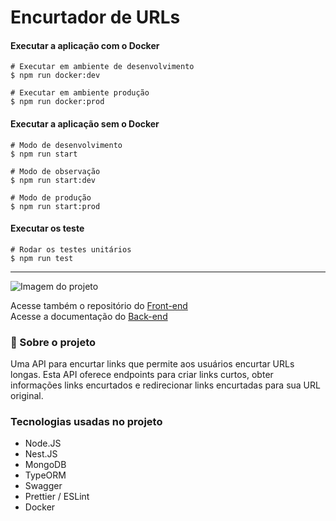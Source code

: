 # Encurtador de URLs

#### Executar a aplicação com o Docker

```
# Executar em ambiente de desenvolvimento
$ npm run docker:dev

# Executar em ambiente produção
$ npm run docker:prod
```

#### Executar a aplicação sem o Docker
```
# Modo de desenvolvimento
$ npm run start

# Modo de observação
$ npm run start:dev

# Modo de produção
$ npm run start:prod
```

#### Executar os teste
```
# Rodar os testes unitários
$ npm run test
```

---

![Imagem do projeto](https://i.imgur.com/RbSN8Ji.png)

Acesse também o repositório do [Front-end](#)  
Acesse a documentação do [Back-end](#)

### 📝 Sobre o projeto
Uma API para encurtar links que permite aos usuários encurtar URLs longas. Esta API oferece endpoints para criar links curtos, obter informações links encurtados e redirecionar links encurtadas para sua URL original.

### Tecnologias usadas no projeto
- Node.JS
- Nest.JS
- MongoDB
- TypeORM
- Swagger
- Prettier / ESLint
- Docker